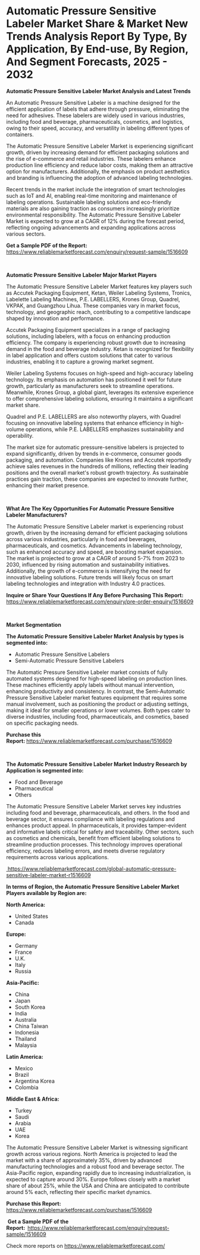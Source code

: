 <p><h1>Automatic Pressure Sensitive Labeler Market Share & Market New Trends Analysis Report By Type, By Application, By End-use, By Region, And Segment Forecasts, 2025 - 2032</h1></p><p><strong>Automatic Pressure Sensitive Labeler Market Analysis and Latest Trends</strong></p>
<p><p>An Automatic Pressure Sensitive Labeler is a machine designed for the efficient application of labels that adhere through pressure, eliminating the need for adhesives. These labelers are widely used in various industries, including food and beverage, pharmaceuticals, cosmetics, and logistics, owing to their speed, accuracy, and versatility in labeling different types of containers.</p><p>The Automatic Pressure Sensitive Labeler Market is experiencing significant growth, driven by increasing demand for efficient packaging solutions and the rise of e-commerce and retail industries. These labelers enhance production line efficiency and reduce labor costs, making them an attractive option for manufacturers. Additionally, the emphasis on product aesthetics and branding is influencing the adoption of advanced labeling technologies.</p><p>Recent trends in the market include the integration of smart technologies such as IoT and AI, enabling real-time monitoring and maintenance of labeling operations. Sustainable labeling solutions and eco-friendly materials are also gaining traction as consumers increasingly prioritize environmental responsibility. The Automatic Pressure Sensitive Labeler Market is expected to grow at a CAGR of 12% during the forecast period, reflecting ongoing advancements and expanding applications across various sectors.</p></p>
<p><strong>Get a Sample PDF of the Report:&nbsp;</strong> <a href="https://www.reliablemarketforecast.com/enquiry/request-sample/1516609?utm_campaign=3225&utm_medium=2&utm_source=Github&utm_content=ia&utm_term=30032025&utm_id=automatic-pressure-sensitive-labeler">https://www.reliablemarketforecast.com/enquiry/request-sample/1516609</a></p>
<p>&nbsp;</p>
<p><strong>Automatic Pressure Sensitive Labeler Major Market Players</strong></p>
<p><p>The Automatic Pressure Sensitive Labeler Market features key players such as Accutek Packaging Equipment, Ketan, Weiler Labeling Systems, Tronics, Labelette Labeling Machines, P.E. LABELLERS, Krones Group, Quadrel, VKPAK, and Guangzhou Lihua. These companies vary in market focus, technology, and geographic reach, contributing to a competitive landscape shaped by innovation and performance.</p><p>Accutek Packaging Equipment specializes in a range of packaging solutions, including labelers, with a focus on enhancing production efficiency. The company is experiencing robust growth due to increasing demand in the food and beverage industry. Ketan is recognized for flexibility in label application and offers custom solutions that cater to various industries, enabling it to capture a growing market segment.</p><p>Weiler Labeling Systems focuses on high-speed and high-accuracy labeling technology. Its emphasis on automation has positioned it well for future growth, particularly as manufacturers seek to streamline operations. Meanwhile, Krones Group, a global giant, leverages its extensive experience to offer comprehensive labeling solutions, ensuring it maintains a significant market share.</p><p>Quadrel and P.E. LABELLERS are also noteworthy players, with Quadrel focusing on innovative labeling systems that enhance efficiency in high-volume operations, while P.E. LABELLERS emphasizes sustainability and operability.</p><p>The market size for automatic pressure-sensitive labelers is projected to expand significantly, driven by trends in e-commerce, consumer goods packaging, and automation. Companies like Krones and Accutek reportedly achieve sales revenues in the hundreds of millions, reflecting their leading positions and the overall market's robust growth trajectory. As sustainable practices gain traction, these companies are expected to innovate further, enhancing their market presence.</p></p>
<p>&nbsp;</p>
<p><strong>What Are The Key Opportunities For Automatic Pressure Sensitive Labeler Manufacturers?</strong></p>
<p><p>The Automatic Pressure Sensitive Labeler market is experiencing robust growth, driven by the increasing demand for efficient packaging solutions across various industries, particularly in food and beverages, pharmaceuticals, and cosmetics. Advancements in labeling technology, such as enhanced accuracy and speed, are boosting market expansion. The market is projected to grow at a CAGR of around 5-7% from 2023 to 2030, influenced by rising automation and sustainability initiatives. Additionally, the growth of e-commerce is intensifying the need for innovative labeling solutions. Future trends will likely focus on smart labeling technologies and integration with Industry 4.0 practices.</p></p>
<p><strong>Inquire or Share Your Questions If Any Before Purchasing This Report:</strong> <a href="https://www.reliablemarketforecast.com/enquiry/pre-order-enquiry/1516609?utm_campaign=3225&utm_medium=2&utm_source=Github&utm_content=ia&utm_term=30032025&utm_id=automatic-pressure-sensitive-labeler">https://www.reliablemarketforecast.com/enquiry/pre-order-enquiry/1516609</a></p>
<p>&nbsp;</p>
<p><strong>Market Segmentation</strong></p>
<p><strong>The Automatic Pressure Sensitive Labeler Market Analysis by types is segmented into:</strong></p>
<p><ul><li>Automatic Pressure Sensitive Labelers</li><li>Semi-Automatic Pressure Sensitive Labelers</li></ul></p>
<p><p>The Automatic Pressure Sensitive Labeler market consists of fully automated systems designed for high-speed labeling on production lines. These machines efficiently apply labels without manual intervention, enhancing productivity and consistency. In contrast, the Semi-Automatic Pressure Sensitive Labeler market features equipment that requires some manual involvement, such as positioning the product or adjusting settings, making it ideal for smaller operations or lower volumes. Both types cater to diverse industries, including food, pharmaceuticals, and cosmetics, based on specific packaging needs.</p></p>
<p><strong>Purchase this Report:&nbsp;</strong><a href="https://www.reliablemarketforecast.com/purchase/1516609?utm_campaign=3225&utm_medium=2&utm_source=Github&utm_content=ia&utm_term=30032025&utm_id=automatic-pressure-sensitive-labeler">https://www.reliablemarketforecast.com/purchase/1516609</a></p>
<p>&nbsp;</p>
<p><strong>The Automatic Pressure Sensitive Labeler Market Industry Research by Application is segmented into:</strong></p>
<p><ul><li>Food and Beverage</li><li>Pharmaceutical</li><li>Others</li></ul></p>
<p><p>The Automatic Pressure Sensitive Labeler Market serves key industries including food and beverage, pharmaceuticals, and others. In the food and beverage sector, it ensures compliance with labeling regulations and enhances product appeal. In pharmaceuticals, it provides tamper-evident and informative labels critical for safety and traceability. Other sectors, such as cosmetics and chemicals, benefit from efficient labeling solutions to streamline production processes. This technology improves operational efficiency, reduces labeling errors, and meets diverse regulatory requirements across various applications.</p></p>
<p><a href="https://www.reliablemarketforecast.com/global-automatic-pressure-sensitive-labeler-market-r1516609?utm_campaign=3225&utm_medium=2&utm_source=Github&utm_content=ia&utm_term=30032025&utm_id=automatic-pressure-sensitive-labeler">&nbsp;https://www.reliablemarketforecast.com/global-automatic-pressure-sensitive-labeler-market-r1516609</a></p>
<p><strong>In terms of Region, the Automatic Pressure Sensitive Labeler Market Players available by Region are:</strong></p>
<p>
    <p> <strong> North America: </strong>
        <ul>
            <li>United States</li>
            <li>Canada</li>
        </ul>
        </p> 
    <p> <strong> Europe: </strong>
        <ul>
            <li>Germany</li>
            <li>France</li>
            <li>U.K.</li>
            <li>Italy</li>
            <li>Russia</li>
        </ul>
        </p> 
    <p> <strong> Asia-Pacific: </strong>
        <ul>
            <li>China</li>
            <li>Japan</li>
            <li>South Korea</li>
            <li>India</li>
            <li>Australia</li>
            <li>China Taiwan</li>
            <li>Indonesia</li>
            <li>Thailand</li>
            <li>Malaysia</li>
        </ul>
        </p> 
    <p> <strong> Latin America: </strong>
        <ul>
            <li>Mexico</li>
            <li>Brazil</li>
            <li>Argentina Korea</li>
            <li>Colombia</li>
        </ul>
        </p> 
    <p> <strong> Middle East & Africa: </strong>
        <ul>
            <li>Turkey</li>
            <li>Saudi</li>
            <li>Arabia</li>
            <li>UAE</li>
            <li>Korea</li>
        </ul>
    </p>
    </p>
<p><p>The Automatic Pressure Sensitive Labeler Market is witnessing significant growth across various regions. North America is projected to lead the market with a share of approximately 35%, driven by advanced manufacturing technologies and a robust food and beverage sector. The Asia-Pacific region, expanding rapidly due to increasing industrialization, is expected to capture around 30%. Europe follows closely with a market share of about 25%, while the USA and China are anticipated to contribute around 5% each, reflecting their specific market dynamics.</p></p>
<p><strong>Purchase this Report: </strong><a href="https://www.reliablemarketforecast.com/purchase/1516609?utm_campaign=3225&utm_medium=2&utm_source=Github&utm_content=ia&utm_term=30032025&utm_id=automatic-pressure-sensitive-labeler">https://www.reliablemarketforecast.com/purchase/1516609</a></p>
<p>&nbsp;<strong>Get a Sample PDF of the Report:&nbsp;&nbsp;</strong><a href="https://www.reliablemarketforecast.com/enquiry/request-sample/1516609?utm_campaign=3225&utm_medium=2&utm_source=Github&utm_content=ia&utm_term=30032025&utm_id=automatic-pressure-sensitive-labeler">https://www.reliablemarketforecast.com/enquiry/request-sample/1516609</a></p>
<p><strong></strong></p>
<p>Check more reports on <a href="https://www.reliablemarketforecast.com/?utm_campaign=3225&utm_medium=2&utm_source=Github&utm_content=ia&utm_term=30032025&utm_id=automatic-pressure-sensitive-labeler">https://www.reliablemarketforecast.com/</a></p>